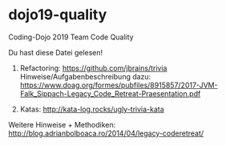 # dojo19-quality
Coding-Dojo 2019 Team Code Quality

Du hast diese Datei gelesen!

1. Refactoring:
https://github.com/jbrains/trivia
Hinweise/Aufgabenbeschreibung dazu: 
https://www.doag.org/formes/pubfiles/8915857/2017-JVM-Falk_Sippach-Legacy_Code_Retreat-Praesentation.pdf

2. Katas:
http://kata-log.rocks/ugly-trivia-kata

Weitere Hinweise + Methodiken: http://blog.adrianbolboaca.ro/2014/04/legacy-coderetreat/

